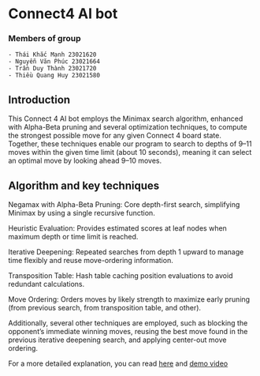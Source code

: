 # Connect4 AI bot

### Members of group
    - Thái Khắc Mạnh 23021620
    - Nguyễn Văn Phúc 23021664
    - Trần Duy Thành 23021720
    - Thiều Quang Huy 23021580

## Introduction
This Connect 4 AI bot employs the Minimax search algorithm, enhanced with Alpha-Beta pruning and several optimization techniques, to compute the strongest possible move for any given Connect 4 board state.<br/>
Together, these techniques enable our program to search to depths of 9–11 moves within the given time limit (about 10 seconds), meaning it can select an optimal move by looking ahead 9–10 moves.

## Algorithm and key techniques
Negamax with Alpha-Beta Pruning: Core depth-first search, simplifying Minimax by using a single recursive function.

Heuristic Evaluation: Provides estimated scores at leaf nodes when maximum depth or time limit is reached.

Iterative Deepening: Repeated searches from depth 1 upward to manage time flexibly and reuse move-ordering information.

Transposition Table: Hash table caching position evaluations to avoid redundant calculations.

Move Ordering: Orders moves by likely strength to maximize early pruning (from previous search, from transposition table, and other).

Additionally, several other techniques are employed, such as blocking the opponent’s immediate winning moves, reusing the best move found in the previous iterative deepening search, and applying center-out move ordering.

For a more detailed explanation, you can read [here](<link_to_pdf>) and [demo video](<link_to_video>)


